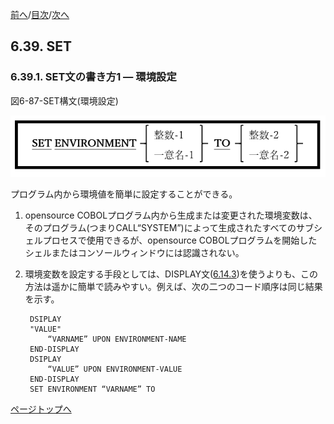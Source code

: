 <!--navi start1-->
[前へ](6-38-2.md)/[目次](https://opensourcecobol.github.io/markdown/TOC.html)/[次へ](6-39-2.md)
<!--navi end1-->
## 6.39. SET

### 6.39.1. SET文の書き方1 ― 環境設定

図6-87-SET構文(環境設定)

![alt text](Image/6-87-Set.png)

プログラム内から環境値を簡単に設定することができる。

1. opensource COBOLプログラム内から生成または変更された環境変数は、そのプログラム(つまりCALL“SYSTEM”)によって生成されたすべてのサブシェルプロセスで使用できるが、opensource COBOLプログラムを開始したシェルまたはコンソールウィンドウには認識されない。

2. 環境変数を設定する手段としては、DISPLAY文([6.14.3](6-14-3.md))を使うよりも、この方法は遥かに簡単で読みやすい。例えば、次の二つのコード順序は同じ結果を示す。

        DSIPLAY
        "VALUE"
            “VARNAME” UPON ENVIRONMENT-NAME
        END-DISPLAY
        DSIPLAY
            “VALUE” UPON ENVIRONMENT-VALUE
        END-DISPLAY
        SET ENVIRONMENT “VARNAME” TO

<!--navi start2-->

[ページトップへ](6-39-1.md)
<!--navi end2-->
